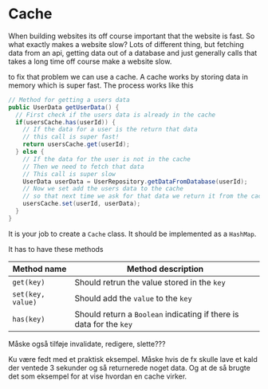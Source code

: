 # Cache

When building websites its off course important that the website is fast. So what exactly makes a website slow? Lots of different thing, but fetching data from an api, getting data out of a database and just generally calls that takes a long time off course make a website slow. 

to fix that problem we can use a cache. A cache works by storing data in memory which is super fast. The process works like this

```java
// Method for getting a users data
public UserData getUserData() {
  // First check if the users data is already in the cache
  if(usersCache.has(userId)) {
    // If the data for a user is the return that data
    // this call is super fast!
    return usersCache.get(userId);
  } else {
    // If the data for the user is not in the cache
    // Then we need to fetch that data
    // This call is super slow
    UserData userData = UserRepository.getDataFromDatabase(userId);
    // Now we set add the users data to the cache
    // so that next time we ask for that data we return it from the cache not the database!
    usersCache.set(userId, userData);
  }
}
```



It is your job to create a `Cache` class. It should be implemented as a `HashMap`. 



It has to have these methods

| Method name       | Method description                                           |
| ----------------- | ------------------------------------------------------------ |
| `get(key)`        | Should retrun the value stored in the `key`                  |
| `set(key, value)` | Should add the `value` to the `key`                          |
| `has(key)`        | Should return a `Boolean` indicating if there is data for the `key` |

Måske også tilføje invalidate, redigere, slette???

Ku være fedt med et praktisk eksempel. Måske hvis de fx skulle lave et kald der ventede 3 sekunder og så returnerede noget data. Og at de så brugte det som eksempel for at vise hvordan en cache virker.
